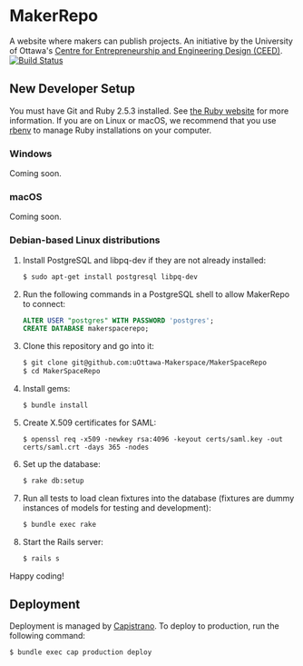 # MakerRepo
A website where makers can publish projects. An initiative by the University of Ottawa's
[Centre for Entrepreneurship and Engineering Design (CEED)](https://engineering.uottawa.ca/CEED).
[![Build Status](https://travis-ci.org/uOttawa-Makerspace/MakerSpaceRepo.svg?branch=master)](https://travis-ci.org/uOttawa-Makerspace/MakerSpaceRepo)

## New Developer Setup
You must have Git and Ruby 2.5.3 installed. See [the Ruby website](https://www.ruby-lang.org/) for more information.
If you are on Linux or macOS, we recommend that you use [rbenv](https://github.com/rbenv/rbenv) to manage Ruby installations on your computer.

### Windows
Coming soon.

### macOS
Coming soon.

### Debian-based Linux distributions
1. Install PostgreSQL and libpq-dev if they are not already installed:
   ```bash
   $ sudo apt-get install postgresql libpq-dev
   ```

2. Run the following commands in a PostgreSQL shell to allow MakerRepo to connect:
   ```SQL
   ALTER USER "postgres" WITH PASSWORD 'postgres';
   CREATE DATABASE makerspacerepo;
   ```

3. Clone this repository and go into it:
   ```bash
   $ git clone git@github.com:uOttawa-Makerspace/MakerSpaceRepo
   $ cd MakerSpaceRepo
   ```

4. Install gems:
   ```bash
   $ bundle install
   ```
   
5. Create X.509 certificates for SAML:
   ```
   $ openssl req -x509 -newkey rsa:4096 -keyout certs/saml.key -out certs/saml.crt -days 365 -nodes
   ```
   
6. Set up the database:
   ```bash
   $ rake db:setup
   ```
   
7. Run all tests to load clean fixtures into the database (fixtures are dummy instances of models for testing and development):
   ```bash
   $ bundle exec rake
   ```

8. Start the Rails server:
   ```bash
   $ rails s
   ```

Happy coding!

## Deployment
Deployment is managed by [Capistrano](https://github.com/capistrano/capistrano). To deploy to production, run the following command:
```bash
$ bundle exec cap production deploy
```
